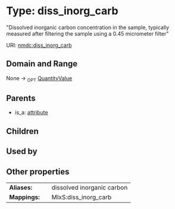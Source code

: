 
# Type: diss_inorg_carb


"Dissolved inorganic carbon concentration in the sample, typically measured after filtering the sample using a 0.45 micrometer filter"

URI: [nmdc:diss_inorg_carb](https://microbiomedata/meta/diss_inorg_carb)


## Domain and Range

None ->  <sub>OPT</sub> [QuantityValue](QuantityValue.md)

## Parents

 *  is_a: [attribute](attribute.md)

## Children


## Used by


## Other properties

|  |  |  |
| --- | --- | --- |
| **Aliases:** | | dissolved inorganic carbon |
| **Mappings:** | | MIxS:diss_inorg_carb |

